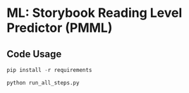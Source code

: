 # ML: Storybook Reading Level Predictor (PMML)

## Code Usage

```python
pip install -r requirements
```
```python
python run_all_steps.py
```
